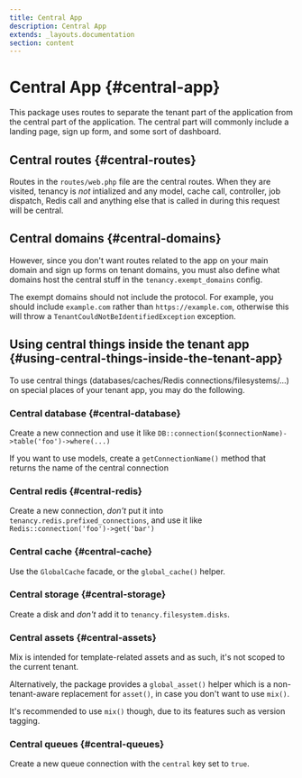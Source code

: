 ```yaml
---
title: Central App
description: Central App
extends: _layouts.documentation
section: content
---
```


# Central App {#central-app}

This package uses routes to separate the tenant part of the application from the central part of the application. The central part will commonly include a landing page, sign up form, and some sort of dashboard.

## Central routes {#central-routes}

Routes in the `routes/web.php` file are the central routes. When they are visited, tenancy is *not* intialized and any model, cache call, controller, job dispatch, Redis call and anything else that is called in during this request will be central.

## Central domains {#central-domains}

However, since you don't want routes related to the app on your main domain and sign up forms on tenant domains, you must also define what domains host the central stuff in the `tenancy.exempt_domains` config.

The exempt domains should not include the protocol. For example, you should include ```example.com``` rather than ```https://example.com```, otherwise this will throw a ```TenantCouldNotBeIdentifiedException``` exception.

## Using central things inside the tenant app {#using-central-things-inside-the-tenant-app}

To use central things (databases/caches/Redis connections/filesystems/...) on special places of your tenant app, you may do the following.

### Central database {#central-database}

Create a new connection and use it like `DB::connection($connectionName)->table('foo')->where(...)`

If you want to use models, create a `getConnectionName()` method that returns the name of the central connection

### Central redis {#central-redis}

Create a new connection, *don't* put it into `tenancy.redis.prefixed_connections`, and use it like `Redis::connection('foo')->get('bar')`

### Central cache {#central-cache}

Use the `GlobalCache` facade, or the `global_cache()` helper.

### Central storage {#central-storage}

Create a disk and *don't* add it to `tenancy.filesystem.disks`.

### Central assets {#central-assets}

Mix is intended for template-related assets and as such, it's not scoped to the current tenant.

Alternatively, the package provides a `global_asset()` helper which is a non-tenant-aware replacement for `asset()`, in case you don't want to use `mix()`.

It's recommended to use `mix()` though, due to its features such as version tagging.

### Central queues {#central-queues}

Create a new queue connection with the `central` key set to `true`.
